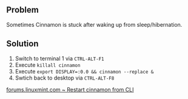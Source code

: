 ## Problem

Sometimes Cinnamon is stuck after waking up from sleep/hibernation.

## Solution

1. Switch to terminal 1 via `CTRL-ALT-F1`
1. Execute `killall cinnamon`
2. Execute `export DISPLAY=:0.0 && cinnamon --replace &`
3. Swtich back to desktop via `CTRL-ALT-F8`

[forums.linuxmint.com ~ Restart cinnamon from CLI](https://forums.linuxmint.com/viewtopic.php?p=829721&sid=d0632c82a42429e89981142aabdc634d#p829721)
